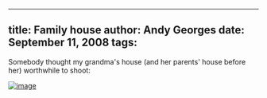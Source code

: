 -----
title:  Family house
author: Andy Georges
date: September 11, 2008
tags: 
-----







Somebody thought my grandma's house (and her parents' house before her)
worthwhile to shoot:


[![image](54EF804C-7281-4274-BD00-724DCFFAC219-1.jpg)](http://flickr.com/photos/armand-marechal/2845544491/)




